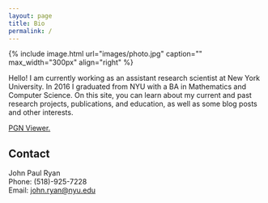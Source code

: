 ```yaml
---
layout: page
title: Bio
permalink: /
---
```


{% include image.html url="images/photo.jpg" caption="" max_width="300px" align="right" %}

Hello! I am currently working as an assistant research scientist at New York University. In 2016 I graduated from NYU with a BA in Mathematics and Computer Science. On this site, you can learn about my current and past research projects, publications, and education, as well as some blog posts and other interests.  

[PGN Viewer.](www.johnpaulryan.com/pgn-viewer)
## Contact

John Paul Ryan <br />
Phone: (518)-925-7228 <br/>
Email: [john.ryan@nyu.edu]


[john.ryan@nyu.edu]: mailto:john.ryan@nyu.edu
